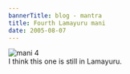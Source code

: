 ```yaml
---
bannerTitle: blog - mantra
title: Fourth Lamayuru mani 
date: 2005-08-07
---
```



![mani 4](/images/mani/mani4.jpg)  
I think this one is still in Lamayuru.

